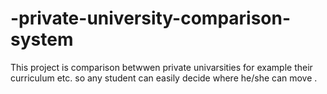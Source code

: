 # -private-university-comparison-system
This project is comparison betwwen private univarsities for example their curriculum etc. so any student can easily decide where he/she can move . 
